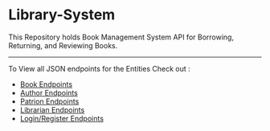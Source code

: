 # Library-System 

This Repository holds Book Management System API for Borrowing, Returning, and Reviewing Books.

----
To View all JSON endpoints for the Entities Check out : 
* [Book Endpoints](./JSON%20Markdown/Book.md)
* [Author Endpoints](./JSON%20Markdown/Author.md)
* [Patrion Endpoints](./JSON%20Markdown/Patrion.md)
* [Librarian Endpoints](./JSON%20Markdown/Librarian.md)
* [Login/Register Endpoints](./JSON%20Markdown/Login-Register.md)


